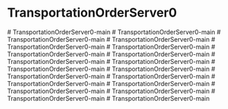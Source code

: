 # TransportationOrderServer0
#   T r a n s p o r t a t i o n O r d e r S e r v e r 0 - m a i n  
 #   T r a n s p o r t a t i o n O r d e r S e r v e r 0 - m a i n  
 #   T r a n s p o r t a t i o n O r d e r S e r v e r 0 - m a i n  
 #   T r a n s p o r t a t i o n O r d e r S e r v e r 0 - m a i n  
 #   T r a n s p o r t a t i o n O r d e r S e r v e r 0 - m a i n  
 #   T r a n s p o r t a t i o n O r d e r S e r v e r 0 - m a i n  
 #   T r a n s p o r t a t i o n O r d e r S e r v e r 0 - m a i n  
 #   T r a n s p o r t a t i o n O r d e r S e r v e r 0 - m a i n  
 #   T r a n s p o r t a t i o n O r d e r S e r v e r 0 - m a i n  
 #   T r a n s p o r t a t i o n O r d e r S e r v e r 0 - m a i n  
 #   T r a n s p o r t a t i o n O r d e r S e r v e r 0 - m a i n  
 #   T r a n s p o r t a t i o n O r d e r S e r v e r 0 - m a i n  
 #   T r a n s p o r t a t i o n O r d e r S e r v e r 0 - m a i n  
 #   T r a n s p o r t a t i o n O r d e r S e r v e r 0 - m a i n  
 #   T r a n s p o r t a t i o n O r d e r S e r v e r 0 - m a i n  
 #   T r a n s p o r t a t i o n O r d e r S e r v e r 0 - m a i n  
 #   T r a n s p o r t a t i o n O r d e r S e r v e r 0 - m a i n  
 #   T r a n s p o r t a t i o n O r d e r S e r v e r 0 - m a i n  
 #   T r a n s p o r t a t i o n O r d e r S e r v e r 0 - m a i n  
 #   T r a n s p o r t a t i o n O r d e r S e r v e r 0 - m a i n  
 